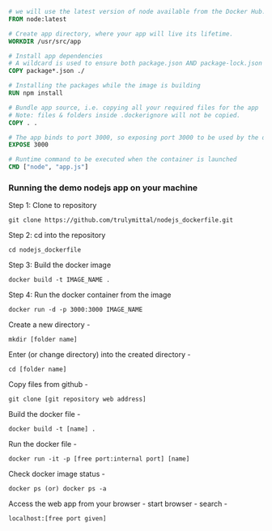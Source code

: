 ```dockerfile
# we will use the latest version of node available from the Docker Hub.
FROM node:latest

# Create app directory, where your app will live its lifetime.
WORKDIR /usr/src/app

# Install app dependencies
# A wildcard is used to ensure both package.json AND package-lock.json are copied
COPY package*.json ./

# Installing the packages while the image is building
RUN npm install

# Bundle app source, i.e. copying all your required files for the app
# Note: files & folders inside .dockerignore will not be copied.
COPY . .

# The app binds to port 3000, so exposing port 3000 to be used by the docker network
EXPOSE 3000

# Runtime command to be executed when the container is launched
CMD ["node", "app.js"]
```

### Running the demo nodejs app on your machine

Step 1: Clone to repository 

```
git clone https://github.com/trulymittal/nodejs_dockerfile.git
```

Step 2: cd into the repository 

```
cd nodejs_dockerfile
```

Step 3: Build the docker image

```
docker build -t IMAGE_NAME .
```

Step 4: Run the docker container from the image

```
docker run -d -p 3000:3000 IMAGE_NAME
```

Create a new directory - 
```
mkdir [folder name]
```
Enter (or change directory) into the created directory - 
```
cd [folder name]
```
Copy files from github - 
```
git clone [git repository web address]
```
Build the docker file - 
```
docker build -t [name] .
```
Run the docker file - 
```
docker run -it -p [free port:internal port] [name] 
```
Check docker image status - 
```
docker ps (or) docker ps -a
```
Access the web app from your browser - start browser - search - 
```
localhost:[free port given]
```
